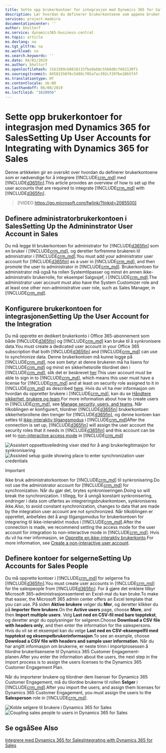 ```yaml
---
title: Sette opp brukerkontoer for integrasjon med Dynamics 365 for Sales | Microsoft Docs
description: Lær hvordan du definerer brukerkontoene som appene bruker til å utveksle data, og som brukes til å få tilgang til og synkronisere data i appene.
services: project-madeira
documentationcenter: ''
author: bholtorf
ms.service: dynamics365-business-central
ms.topic: article
ms.devlang: na
ms.tgt_pltfrm: na
ms.workload: na
ms.search.keywords: ''
ms.date: 04/01/2019
ms.author: bholtorf
ms.openlocfilehash: 3163389cb0818133fba9ab8c55b8d0cf662130f1
ms.sourcegitcommit: 04581558f6c5488c705a7ac392cf297be10b5f4f
ms.translationtype: HT
ms.contentlocale: nb-NO
ms.lasthandoff: 06/06/2019
ms.locfileid: "1620956"
---
```

# <a name="setting-up-user-accounts-for-integrating-with-dynamics-365-for-sales"></a><span data-ttu-id="402a8-103">Sette opp brukerkontoer for integrasjon med Dynamics 365 for Sales</span><span class="sxs-lookup"><span data-stu-id="402a8-103">Setting Up User Accounts for Integrating with Dynamics 365 for Sales</span></span>
<span data-ttu-id="402a8-104">Denne artikkelen gir en oversikt over hvordan du definerer brukerkontoene som er nødvendige for å integrere [!INCLUDE[crm_md](includes/crm_md.md)] med [!INCLUDE[d365fin](includes/d365fin_md.md)].</span><span class="sxs-lookup"><span data-stu-id="402a8-104">This article provides an overview of how to set up the user accounts that are required to integrate [!INCLUDE[crm_md](includes/crm_md.md)] with [!INCLUDE[d365fin](includes/d365fin_md.md)].</span></span>  

> [!VIDEO https://go.microsoft.com/fwlink/?linkid=2085500]

## <a name="setting-up-the-admininstrator-user-account-in-sales"></a><span data-ttu-id="402a8-105">Definere administratorbrukerkontoen i Sales</span><span class="sxs-lookup"><span data-stu-id="402a8-105">Setting Up the Admininstrator User Account in Sales</span></span>
<span data-ttu-id="402a8-106">Du må legge til brukerkontoen for administrator for [!INCLUDE[d365fin](includes/d365fin_md.md)] som en bruker i [!INCLUDE[crm_md](includes/crm_md.md)], og deretter forfremme brukeren til administrator i [!INCLUDE[crm_md](includes/crm_md.md)].</span><span class="sxs-lookup"><span data-stu-id="402a8-106">You must add your administrator user account for [!INCLUDE[d365fin](includes/d365fin_md.md)] as a user in [!INCLUDE[crm_md](includes/crm_md.md)], and then promote the user to administrator in [!INCLUDE[crm_md](includes/crm_md.md)].</span></span> <span data-ttu-id="402a8-107">Brukerkontoen for administrator må også ha rollen Systemtilpasser og minst én annen ikke-administrativ brukerrolle, for eksempel Salgssjef, i [!INCLUDE[crm_md](includes/crm_md.md)].</span><span class="sxs-lookup"><span data-stu-id="402a8-107">The administrator user account must also have the System Customizer role and at least one other non-administrative user role, such as Sales Manager, in [!INCLUDE[crm_md](includes/crm_md.md)].</span></span>

## <a name="setting-up-the-user-account-for-the-integration"></a><span data-ttu-id="402a8-108">Konfigurere brukerkontoen for integrasjonen</span><span class="sxs-lookup"><span data-stu-id="402a8-108">Setting Up the User Account for the Integration</span></span>
<span data-ttu-id="402a8-109">Du må opprette en dedikert brukerkonto i Office 365-abonnement som både [!INCLUDE[d365fin](includes/d365fin_md.md)] og [!INCLUDE[crm_md](includes/crm_md.md)] kan bruke til å synkronisere data.</span><span class="sxs-lookup"><span data-stu-id="402a8-109">You must create a dedicated user account in your Office 365 subscription that both [!INCLUDE[d365fin](includes/d365fin_md.md)] and [!INCLUDE[crm_md](includes/crm_md.md)] can use to synchronize data.</span></span> <span data-ttu-id="402a8-110">Denne brukerkontoen må kunne logge på [!INCLUDE[crm_md](includes/crm_md.md)], noe som betyr at denne brukeren må ha lisens for [!INCLUDE[crm_md](includes/crm_md.md)] og minst en sikkerhetsrolle tilordnet den i [!INCLUDE[crm_md](includes/crm_md.md)], slik det er beskrevet [her](https://docs.microsoft.com/en-us/dynamics365/customer-engagement/admin/create-users-assign-online-security-roles#create-a-user-account).</span><span class="sxs-lookup"><span data-stu-id="402a8-110">This user account must be able to sign in to [!INCLUDE[crm_md](includes/crm_md.md)], which means this user must have a license for [!INCLUDE[crm_md](includes/crm_md.md)] and at least on security role assigned to it in [!INCLUDE[crm_md](includes/crm_md.md)] as described [here](https://docs.microsoft.com/en-us/dynamics365/customer-engagement/admin/create-users-assign-online-security-roles#create-a-user-account).</span></span> <span data-ttu-id="402a8-111">Hvis du vil ha mer informasjon om hvordan du oppretter brukere i [!INCLUDE[crm_md](includes/crm_md.md)], kan du se [Håndtere sikkerhet, brukere og team](http://go.microsoft.com/fwlink/?LinkID=616518).</span><span class="sxs-lookup"><span data-stu-id="402a8-111">For more information about how to create users in [!INCLUDE[crm_md](includes/crm_md.md)], see [Manage security, users, and teams](http://go.microsoft.com/fwlink/?LinkID=616518).</span></span> <span data-ttu-id="402a8-112">Når tilkoblingen er konfigurert, tilordner [!INCLUDE[d365fin](includes/d365fin_md.md)] brukerkontoen sikkerhetsrollene den trenger for [!INCLUDE[d365fin](includes/d365fin_md.md)], og denne kontoen kan settes til [ikke-interaktiv tilgangsmodus](https://docs.microsoft.com/en-us/dynamics365/customer-engagement/admin/create-users-assign-online-security-roles#create-a-non-interactive-user-account) i [!INCLUDE[crm_md](includes/crm_md.md)]</span><span class="sxs-lookup"><span data-stu-id="402a8-112">After the connection is set up, [!INCLUDE[d365fin](includes/d365fin_md.md)] will assign the user account the security roles that it needs in [!INCLUDE[d365fin](includes/d365fin_md.md)] and this account can be set to [non-interactive access mode](https://docs.microsoft.com/en-us/dynamics365/customer-engagement/admin/create-users-assign-online-security-roles#create-a-non-interactive-user-account) in [!INCLUDE[crm_md](includes/crm_md.md)]</span></span>

<span data-ttu-id="402a8-113">![Assistert oppsettsveiledning viser sted for å angi brukerlegitimasjon for synkronisering](media/sync-user-setup.png "Veiviserside for assistert oppsett for visualisering viser sted for å angi brukerlegitimasjon for synkronisering")</span><span class="sxs-lookup"><span data-stu-id="402a8-113">![Assisted setup guide showing place to enter synchronization user credentials](media/sync-user-setup.png "Visualization assisted setup wizard page showing place to enter synchronization user credentials")</span></span>

> [!IMPORTANT]  
> <span data-ttu-id="402a8-114">Ikke bruk administratorkontoen for [!INCLUDE[crm_md](includes/crm_md.md)] til synkronisering.</span><span class="sxs-lookup"><span data-stu-id="402a8-114">Do not use the administrator account for [!INCLUDE[crm_md](includes/crm_md.md)] for synchronization.</span></span> <span data-ttu-id="402a8-115">Når du gjør det, brytes synkroniseringen.</span><span class="sxs-lookup"><span data-stu-id="402a8-115">Doing so will break the synchronization.</span></span>
> <span data-ttu-id="402a8-116">I tillegg, for å unngå konstant synkronisering, endringer i data som utførtes av integreringsbrukerkontoen, synkroniseres ikke.</span><span class="sxs-lookup"><span data-stu-id="402a8-116">Also, to avoid constant synchronization, changes to data that are made by the integration user account are not synchronized.</span></span> <!--What changes would this account make?--> <span data-ttu-id="402a8-117">Når tilkoblingen er opprettet, anbefales det å angi tilgangsmodus for brukerkontoen for integrering til ikke-interaktivt modus i [!INCLUDE[crm_md](includes/crm_md.md)].</span><span class="sxs-lookup"><span data-stu-id="402a8-117">After the connection is made, we recommend setting the access mode for the user account for integration to non-interactive mode in [!INCLUDE[crm_md](includes/crm_md.md)].</span></span> <span data-ttu-id="402a8-118">Hvis du vil ha mer informasjon, se [Opprette en ikke-interaktiv brukerkonto](https://docs.microsoft.com/en-us/dynamics365/customer-engagement/admin/create-users-assign-online-security-roles#create-a-non-interactive-user-account).</span><span class="sxs-lookup"><span data-stu-id="402a8-118">For more information, see [Create a non-interactive user account](https://docs.microsoft.com/en-us/dynamics365/customer-engagement/admin/create-users-assign-online-security-roles#create-a-non-interactive-user-account).</span></span>

## <a name="setting-up-accounts-for-sales-people"></a><span data-ttu-id="402a8-119">Definere kontoer for selgerne</span><span class="sxs-lookup"><span data-stu-id="402a8-119">Setting Up Accounts for Sales People</span></span>
<span data-ttu-id="402a8-120">Du må opprette kontoer i [!INCLUDE[crm_md](includes/crm_md.md)] for selgerne fra [!INCLUDE[d365fin](includes/d365fin_md.md)].</span><span class="sxs-lookup"><span data-stu-id="402a8-120">You must create user accounts in [!INCLUDE[crm_md](includes/crm_md.md)] for the salespeople from [!INCLUDE[d365fin](includes/d365fin_md.md)].</span></span> <span data-ttu-id="402a8-121">For å gjøre det enklere tilbyr Microsoft 365-administrasjonssenteret en Excel-mal du kan bruke.</span><span class="sxs-lookup"><span data-stu-id="402a8-121">To make that easier, the Microsoft 365 admin center offers an Excel template that you can use.</span></span> <span data-ttu-id="402a8-122">På siden **Aktive brukere** velger du **Mer**, og deretter klikker du på **Importer flere brukere**.</span><span class="sxs-lookup"><span data-stu-id="402a8-122">On the **Active users** page, choose **More**, and then **Import multiple users**.</span></span> <span data-ttu-id="402a8-123">Velg **Last ned en CSV-fil med bare topptekst**, og deretter angir du opplysninger for selgeren.</span><span class="sxs-lookup"><span data-stu-id="402a8-123">Choose **Download a CSV file with headers only**, and then enter the information for the salespersons.</span></span> <span data-ttu-id="402a8-124">Hvis du vil se et eksempel kan du velge **Last ned en CSV-eksempelfil med topptekst og eksempelbrukerinformasjon**.</span><span class="sxs-lookup"><span data-stu-id="402a8-124">To see an example, choose **Download a CSV file with headers and sample user information**.</span></span> <span data-ttu-id="402a8-125">Når du har angitt informasjon om brukerne, er neste trinn i importprosessen å tilordne brukerlisensene til Dynamics 365 Customer Engagement-planen.</span><span class="sxs-lookup"><span data-stu-id="402a8-125">After you enter the information about the users, the next step in the import process is to assign the users licenses to the Dynamics 365 Customer Engagement Plan.</span></span>  

<span data-ttu-id="402a8-126">Når du importerer brukere og tilordner dem lisenser for Dynamics 365 Customer Engagement, må du tilordne brukerne til rollen **Selger** i [!INCLUDE[crm_md](includes/crm_md.md)].</span><span class="sxs-lookup"><span data-stu-id="402a8-126">After you import the users, and assign them licenses for Dynamics 365 Customer Engagement, you must assign the users to the **Salesperson** role in [!INCLUDE[crm_md](includes/crm_md.md)].</span></span>

<span data-ttu-id="402a8-127">![Koble selgere til brukere i Dynamics 365 for Sales](media/couple-salespeople.png "Visualisering av kobling av selgerne til brukere i Dynamics 365 for Sales")</span><span class="sxs-lookup"><span data-stu-id="402a8-127">![Coupling sales people to users in Dynamics 365 for Sales](media/couple-salespeople.png "Visualization of coupling of sales people to users in Dynamics 365 for Sales")</span></span>

## <a name="see-also"></a><span data-ttu-id="402a8-128">Se også</span><span class="sxs-lookup"><span data-stu-id="402a8-128">See Also</span></span>  
[<span data-ttu-id="402a8-129">Integrere med Dynamics 365 for Sales</span><span class="sxs-lookup"><span data-stu-id="402a8-129">Integrating with Dynamics 365 for Sales</span></span>](admin-prepare-dynamics-365-for-sales-for-integration.md)  
